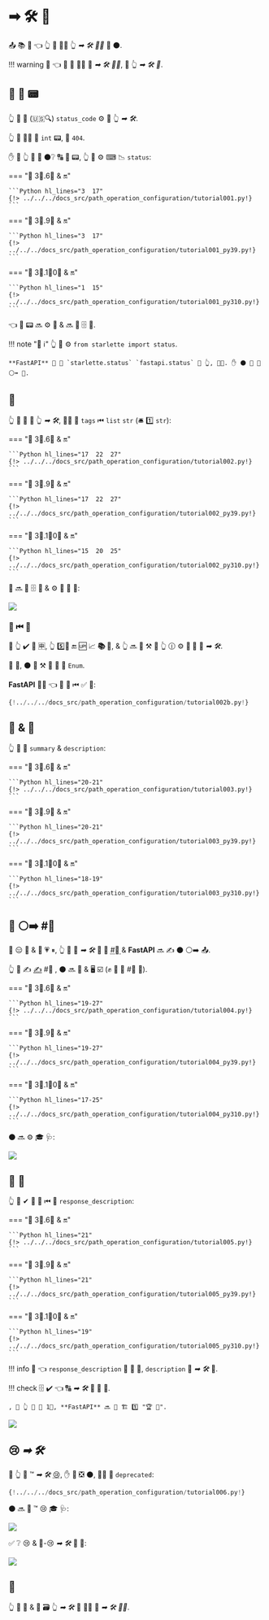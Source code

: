 # ➡ 🛠 📳

📤 📚 🔢 👈 👆 💪 🚶‍♀️ 👆 *➡ 🛠 👨‍🎨* 🔗 ⚫️.

!!! warning
    👀 👈 👫 🔢 🚶‍♀️ 🔗 *➡ 🛠 👨‍🎨*, 🚫 👆 *➡ 🛠 🔢*.

## 📨 👔 📟

👆 💪 🔬 (🇺🇸🔍) `status_code` ⚙️ 📨 👆 *➡ 🛠*.

👆 💪 🚶‍♀️ 🔗 `int` 📟, 💖 `404`.

✋️ 🚥 👆 🚫 💭 ⚫️❔ 🔠 🔢 📟, 👆 💪 ⚙️ ⌨ 📉 `status`:

=== "🐆 3⃣.6⃣ &amp; 🔛"

    ```Python hl_lines="3  17"
    {!> ../../../docs_src/path_operation_configuration/tutorial001.py!}
    ```

=== "🐆 3⃣.9⃣ &amp; 🔛"

    ```Python hl_lines="3  17"
    {!> ../../../docs_src/path_operation_configuration/tutorial001_py39.py!}
    ```

=== "🐆 3⃣.1⃣0⃣ &amp; 🔛"

    ```Python hl_lines="1  15"
    {!> ../../../docs_src/path_operation_configuration/tutorial001_py310.py!}
    ```

👈 👔 📟 🔜 ⚙️ 📨 &amp; 🔜 🚮 🗄 🔗.

!!! note "📡 ℹ"
    👆 💪 ⚙️ `from starlette import status`.

    **FastAPI** 🚚 🎏 `starlette.status` `fastapi.status` 🏪 👆, 👩‍💻. ✋️ ⚫️ 👟 🔗 ⚪️➡️ 💃.

## 🔖

👆 💪 🚮 🔖 👆 *➡ 🛠*, 🚶‍♀️ 🔢 `tags` ⏮ `list` `str` (🛎 1⃣ `str`):

=== "🐆 3⃣.6⃣ &amp; 🔛"

    ```Python hl_lines="17  22  27"
    {!> ../../../docs_src/path_operation_configuration/tutorial002.py!}
    ```

=== "🐆 3⃣.9⃣ &amp; 🔛"

    ```Python hl_lines="17  22  27"
    {!> ../../../docs_src/path_operation_configuration/tutorial002_py39.py!}
    ```

=== "🐆 3⃣.1⃣0⃣ &amp; 🔛"

    ```Python hl_lines="15  20  25"
    {!> ../../../docs_src/path_operation_configuration/tutorial002_py310.py!}
    ```

👫 🔜 🚮 🗄 🔗 &amp; ⚙️ 🏧 🧾 🔢:

<img src="/img/tutorial/path-operation-configuration/image01.png">

### 🔖 ⏮ 🔢

🚥 👆 ✔️ 🦏 🈸, 👆 5️⃣📆 🔚 🆙 📈 **📚 🔖**, &amp; 👆 🔜 💚 ⚒ 💭 👆 🕧 ⚙️ **🎏 🔖** 🔗 *➡ 🛠*.

👫 💼, ⚫️ 💪 ⚒ 🔑 🏪 🔖 `Enum`.

**FastAPI** 🐕‍🦺 👈 🎏 🌌 ⏮ ✅ 🎻:

```Python hl_lines="1  8-10  13  18"
{!../../../docs_src/path_operation_configuration/tutorial002b.py!}
```

## 📄 &amp; 📛

👆 💪 🚮 `summary` &amp; `description`:

=== "🐆 3⃣.6⃣ &amp; 🔛"

    ```Python hl_lines="20-21"
    {!> ../../../docs_src/path_operation_configuration/tutorial003.py!}
    ```

=== "🐆 3⃣.9⃣ &amp; 🔛"

    ```Python hl_lines="20-21"
    {!> ../../../docs_src/path_operation_configuration/tutorial003_py39.py!}
    ```

=== "🐆 3⃣.1⃣0⃣ &amp; 🔛"

    ```Python hl_lines="18-19"
    {!> ../../../docs_src/path_operation_configuration/tutorial003_py310.py!}
    ```

## 📛 ⚪️➡️ #⃣

📛 😑 📏 &amp; 📔 💗 ⏸, 👆 💪 📣 *➡ 🛠* 📛 🔢 <abbr title="a multi-line string as the first expression inside a function (not assigned to any variable) used for documentation"> #⃣ </abbr> &amp; **FastAPI** 🔜 ✍ ⚫️ ⚪️➡️ 📤.

👆 💪 ✍ <a href="https://en.wikipedia.org/wiki/Markdown" class="external-link" target="_blank">✍</a> #⃣ , ⚫️ 🔜 🔬 &amp; 🖥 ☑ (✊ 🔘 🏧 #⃣ 📐).

=== "🐆 3⃣.6⃣ &amp; 🔛"

    ```Python hl_lines="19-27"
    {!> ../../../docs_src/path_operation_configuration/tutorial004.py!}
    ```

=== "🐆 3⃣.9⃣ &amp; 🔛"

    ```Python hl_lines="19-27"
    {!> ../../../docs_src/path_operation_configuration/tutorial004_py39.py!}
    ```

=== "🐆 3⃣.1⃣0⃣ &amp; 🔛"

    ```Python hl_lines="17-25"
    {!> ../../../docs_src/path_operation_configuration/tutorial004_py310.py!}
    ```

⚫️ 🔜 ⚙️ 🎓 🩺:

<img src="/img/tutorial/path-operation-configuration/image02.png">

## 📨 📛

👆 💪 ✔ 📨 📛 ⏮ 🔢 `response_description`:

=== "🐆 3⃣.6⃣ &amp; 🔛"

    ```Python hl_lines="21"
    {!> ../../../docs_src/path_operation_configuration/tutorial005.py!}
    ```

=== "🐆 3⃣.9⃣ &amp; 🔛"

    ```Python hl_lines="21"
    {!> ../../../docs_src/path_operation_configuration/tutorial005_py39.py!}
    ```

=== "🐆 3⃣.1⃣0⃣ &amp; 🔛"

    ```Python hl_lines="19"
    {!> ../../../docs_src/path_operation_configuration/tutorial005_py310.py!}
    ```

!!! info
    👀 👈 `response_description` 🔗 🎯 📨, `description` 🔗 *➡ 🛠* 🏢.

!!! check
    🗄 ✔ 👈 🔠 *➡ 🛠* 🚚 📨 📛.

    , 🚥 👆 🚫 🚚 1⃣, **FastAPI** 🔜 🔁 🏗 1⃣ "🏆 📨".

<img src="/img/tutorial/path-operation-configuration/image03.png">

## 😢 *➡ 🛠*

🚥 👆 💪 ™ *➡ 🛠* <abbr title="obsolete, recommended not to use it">😢</abbr>, ✋️ 🍵 ❎ ⚫️, 🚶‍♀️ 🔢 `deprecated`:

```Python hl_lines="16"
{!../../../docs_src/path_operation_configuration/tutorial006.py!}
```

⚫️ 🔜 🎯 ™ 😢 🎓 🩺:

<img src="/img/tutorial/path-operation-configuration/image04.png">

✅ ❔ 😢 &amp; 🚫-😢 *➡ 🛠* 👀 💖:

<img src="/img/tutorial/path-operation-configuration/image05.png">

## 🌃

👆 💪 🔗 &amp; 🚮 🗃 👆 *➡ 🛠* 💪 🚶‍♀️ 🔢 *➡ 🛠 👨‍🎨*.
